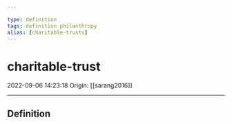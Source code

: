 ```yaml
---

type: definition
tags: definition philanthropy
alias: [charitable-trusts]
---
```


# charitable-trust

2022-09-06 14:23:18
Origin: [[sarang2016]]

---

## Definition
